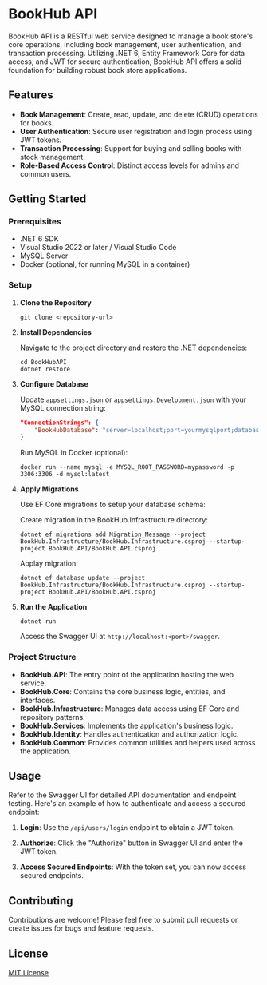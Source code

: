 # BookHub API

BookHub API is a RESTful web service designed to manage a book store's core operations, including book management, user authentication, and transaction processing. Utilizing .NET 6, Entity Framework Core for data access, and JWT for secure authentication, BookHub API offers a solid foundation for building robust book store applications.

## Features

- **Book Management**: Create, read, update, and delete (CRUD) operations for books.
- **User Authentication**: Secure user registration and login process using JWT tokens.
- **Transaction Processing**: Support for buying and selling books with stock management.
- **Role-Based Access Control**: Distinct access levels for admins and common users.

## Getting Started

### Prerequisites

- .NET 6 SDK
- Visual Studio 2022 or later / Visual Studio Code
- MySQL Server
- Docker (optional, for running MySQL in a container)

### Setup

1. **Clone the Repository**

    ```
    git clone <repository-url>
    ```

2. **Install Dependencies**

    Navigate to the project directory and restore the .NET dependencies:

    ```
    cd BookHubAPI
    dotnet restore
    ```

3. **Configure Database**

    Update `appsettings.json` or `appsettings.Development.json` with your MySQL connection string:

    ```json
    "ConnectionStrings": {
        "BookHubDatabase": "server=localhost;port=yourmysqlport;database=bookhub;user=myuser;password=mypassword"
    }
    ```

    Run MySQL in Docker (optional):

    ```
    docker run --name mysql -e MYSQL_ROOT_PASSWORD=mypassword -p 3306:3306 -d mysql:latest
    ```

4. **Apply Migrations**

    Use EF Core migrations to setup your database schema:

    Create migration in the BookHub.Infrastructure directory:
    
    ```
    dotnet ef migrations add Migration_Message --project BookHub.Infrastructure/BookHub.Infrastructure.csproj --startup-project BookHub.API/BookHub.API.csproj
    ```

    Applay migration:
    
    ```
    dotnet ef database update --project BookHub.Infrastructure/BookHub.Infrastructure.csproj --startup-project BookHub.API/BookHub.API.csproj
    ```

5. **Run the Application**

    ```
    dotnet run
    ```

    Access the Swagger UI at `http://localhost:<port>/swagger`.

### Project Structure

- **BookHub.API**: The entry point of the application hosting the web service.
- **BookHub.Core**: Contains the core business logic, entities, and interfaces.
- **BookHub.Infrastructure**: Manages data access using EF Core and repository patterns.
- **BookHub.Services**: Implements the application's business logic.
- **BookHub.Identity**: Handles authentication and authorization logic.
- **BookHub.Common**: Provides common utilities and helpers used across the application.

## Usage

Refer to the Swagger UI for detailed API documentation and endpoint testing. Here's an example of how to authenticate and access a secured endpoint:

1. **Login**: Use the `/api/users/login` endpoint to obtain a JWT token.

2. **Authorize**: Click the "Authorize" button in Swagger UI and enter the JWT token.

3. **Access Secured Endpoints**: With the token set, you can now access secured endpoints.

## Contributing

Contributions are welcome! Please feel free to submit pull requests or create issues for bugs and feature requests.

## License

[MIT License](LICENSE)